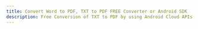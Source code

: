 ---title: Convert Word to PDF, TXT to PDF FREE Converter or Android SDKdescription: Free Conversion of TXT to PDF by using Android Cloud APIs & SDKs. Also Create, Edit & Render Microsoft Word & OpenOffice documents in the Cloud.---